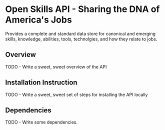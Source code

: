 # Open Skills API - Sharing the DNA of America's Jobs
Provides a complete and standard data store for canonical and emerging skills,
knowledge, abilities, tools, technolgies, and how they relate to jobs.

## Overview
TODO - Write a sweet, sweet overview of the API

## Installation Instruction
TODO - Write a sweet, sweet set of steps for installing the API locally

## Dependencies
TODO - Write some dependencies.
